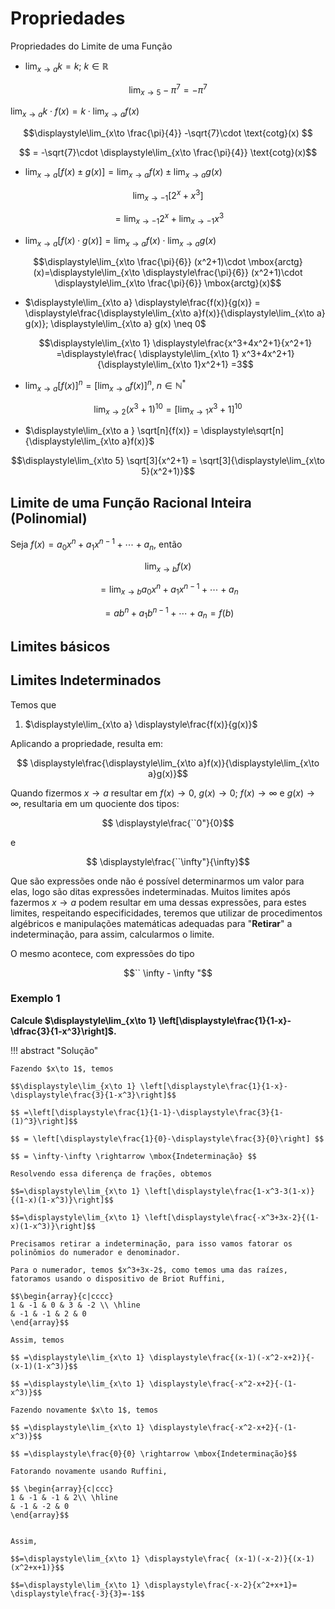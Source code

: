 # **Propriedades**

<style>
p.combinado:first-letter { 
	color: #F5843A; 
	font-size:xx-large; 
}
.info {
  background-color: #e7f3fe;
  border-left: 6px solid #2196F3;
}
.success {
  background-color: #ddffdd;
  border-left: 6px solid #4CAF50;
}

.danger {
  background-color: #ffdddd;
  border-left: 6px solid #f44336;
}
</style>


<style>
p.combinado:first-letter { 
	color: #F5843A; 
	font-size:xx-large; 
}

.button {
  border-radius: 20px;
  background-color: #009688;
  border: none;
  color: #FFFFFF;
  text-align: center;
  font-size: 15px;
  padding: 10px;
  width: 150px;
  transition: all 0.5s;
  cursor: pointer;
  margin: 5px;
}


.button span {
  cursor: pointer;
  display: inline-block;
  position: relative;
  transition: 0.5s;
}

.button span:after {
  content: '\00bb';
  position: absolute;
  opacity: 0;
  top: 0;
  right: -20px;
  transition: 0.5s;
}

.button:hover span {
  padding-right: 25px;
}

.button:hover span:after {
  opacity: 1;
  right: 0;
}	

/** AVISOS **/
.card {
  box-shadow: 0 4px 8px 0 rgba(0,0,0,0.2);
  transition: 0.3s;
  border-radius: 50px;
}

.card:hover {
  box-shadow: 0 8px 16px 0 rgba(0,0,0,0.2);
}

.alert {
  padding: 12px;
  background-color: #f44336;
  color: white;
  border-radius: 50px;
}

.success {
  padding: 12px;
  background-color: #6BBD6E;
  color: white;
  border-radius: 50px;
}

.info {
  padding: 12px;
  background-color: #47A8F5;
  color: white;
  border-radius: 50px;
}

.warning {
  padding: 12px;
  background-color: #FFAA2C;
  color: white;
  border-radius: 50px;
}

.closebtn {
  margin-left: 25px;
  color: white;
  font-weight: bold;
  float: right;
  font-size: 22px;
  line-height: 25px;
  cursor: pointer;
  transition: 0.3s;
}

.closebtn:hover {
  color: black;
}

/** ANOTAÇÕES **/

.atencao {
  background-color: #ffdddd;
  border-left: 6px solid #f44336;
  margin-bottom: 15px;
  padding: 4px 12px;
}

.sucesso {
  background-color: #ddffdd;
  border-left: 6px solid #4CAF50;
  margin-bottom: 15px;
  padding: 4px 12px;
}

.informacao {
  background-color: #e7f3fe;
  border-left: 6px solid #2196F3;
  margin-bottom: 15px;
  padding: 4px 12px;
}


.atento {
  background-color: #ffffcc;
  border-left: 6px solid #ffeb3b;
  margin-bottom: 15px;
  padding: 4px 12px;
}
</style>

Propriedades do Limite de uma Função
 
 
+  $\displaystyle\lim_{x\to a} k = k ; ~ k \in \mathbb{R}$ 

$$\displaystyle\lim_{x\to 5} -\pi^{7}= - \pi^{7}$$ 

$\displaystyle\lim_{x\to a} k \cdot f(x)= k\cdot \displaystyle\lim_{x\to a} f(x)$ 

$$\displaystyle\lim_{x\to \frac{\pi}{4}} -\sqrt{7}\cdot \text{cotg}(x) $$ 

$$ = -\sqrt{7}\cdot \displaystyle\lim_{x\to \frac{\pi}{4}} \text{cotg}(x)$$ 

+ $\displaystyle\lim_{x\to a} \left[f(x)\pm g(x)\right]=\displaystyle\lim_{x\to a} f(x) \pm \displaystyle\lim_{x\to a} g(x)$

$$\displaystyle\lim_{x\to -1} \left[ 2^{x}+x^{3}\right]$$ 
   
$$= \displaystyle\lim_{x\to -1} 2^{x} + \displaystyle\lim_{x\to -1} x^{3} $$ 

+  $\displaystyle\lim_{x\to a} \left[f(x)\cdot g(x)\right]= \displaystyle\lim_{x\to a} f(x)\cdot \displaystyle\lim_{x\to a} g(x)$ 

$$\displaystyle\lim_{x\to \frac{\pi}{6}} (x^2+1)\cdot \mbox{arctg}(x)=\displaystyle\lim_{x\to \displaystyle\frac{\pi}{6}} (x^2+1)\cdot \displaystyle\lim_{x\to \frac{\pi}{6}} \mbox{arctg}(x)$$ 

+ $\displaystyle\lim_{x\to a} \displaystyle\frac{f(x)}{g(x)} = \displaystyle\frac{\displaystyle\lim_{x\to a}f(x)}{\displaystyle\lim_{x\to a} g(x)}; \displaystyle\lim_{x\to a} g(x) \neq 0$

 	$$\displaystyle\lim_{x\to 1} \displaystyle\frac{x^3+4x^2+1}{x^2+1} =\displaystyle\frac{ \displaystyle\lim_{x\to 1} x^3+4x^2+1}{\displaystyle\lim_{x\to 1}x^2+1} =3$$ 

+ $\displaystyle\lim_{x\to a} \left[f(x)\right]^{n} = \left[\displaystyle\lim_{x\to a} f(x)\right]^{n},~n \in \mathbb{N}^{*}$ 

$$\displaystyle\lim_{x\to 2 } (x^3+1)^{10} = \left[\displaystyle\lim_{x\to 1}x^3+1\right]^{10} $$ 

+ $\displaystyle\lim_{x\to a } \sqrt[n]{f(x)} = \displaystyle\sqrt[n]{\displaystyle\lim_{x\to a}f(x)}$ 
 	
$$\displaystyle\lim_{x\to 5} \sqrt[3]{x^2+1} = \sqrt[3]{\displaystyle\lim_{x\to 5}(x^2+1)}$$ 
 

## Limite de uma Função Racional Inteira (Polinomial)


Seja $f(x)=a_0x^n+a_1x^{n-1}+\cdots + a_n$, então 

$$\displaystyle\lim_{x\to b } f(x)$$ 

$$= \displaystyle\lim_{x\to b} a_0x^n+a_1x^{n-1}+\cdots + a_n$$ 

$$= ab^n+a_1b^{n-1}+\cdots+a_n = f(b)$$

## Limites básicos 

## Limites Indeterminados 

Temos que  

1. $\displaystyle\lim_{x\to a} \displaystyle\frac{f(x)}{g(x)}$

Aplicando a propriedade, resulta em: 

$$ \displaystyle\frac{\displaystyle\lim_{x\to a}f(x)}{\displaystyle\lim_{x\to a}g(x)}$$

Quando fizermos $x \to a$ resultar em $f(x) \to 0$, $g(x) \to 0$; $f(x) \to \infty$ e $g(x) \to \infty$, 
resultaria em um quociente dos tipos: 

$$ \displaystyle\frac{``0"}{0}$$ 

e 

$$ \displaystyle\frac{``\infty"}{\infty}$$

Que são expressões onde não é possível determinarmos um valor para elas, logo são ditas expressões indeterminadas. Muitos limites após fazermos $x\to a$ podem resultar em uma dessas expressões, para estes limites, respeitando especificidades, teremos que utilizar de procedimentos algébricos e manipulações matemáticas adequadas para "**Retirar**" a indeterminação, para assim, calcularmos o limite. 

O mesmo acontece, com expressões do tipo 

$$`` \infty - \infty "$$ 


### Exemplo 1 

**Calcule $\displaystyle\lim_{x\to 1} \left[\displaystyle\frac{1}{1-x}-\dfrac{3}{1-x^3}\right]$.**

!!! abstract "Solução"

    Fazendo $x\to 1$, temos 

    $$\displaystyle\lim_{x\to 1} \left[\displaystyle\frac{1}{1-x}-\displaystyle\frac{3}{1-x^3}\right]$$
    
    $$ =\left[\displaystyle\frac{1}{1-1}-\displaystyle\frac{3}{1-(1)^3}\right]$$
    
    $$ = \left[\displaystyle\frac{1}{0}-\displaystyle\frac{3}{0}\right] $$ 
    
    $$ = \infty-\infty \rightarrow \mbox{Indeterminação} $$ 

    Resolvendo essa diferença de frações, obtemos 

    $$=\displaystyle\lim_{x\to 1} \left[\displaystyle\frac{1-x^3-3(1-x)}{(1-x)(1-x^3)}\right]$$

    $$=\displaystyle\lim_{x\to 1} \left[\displaystyle\frac{-x^3+3x-2}{(1-x)(1-x^3)}\right]$$  

    Precisamos retirar a indeterminação, para isso vamos fatorar os polinômios do numerador e denominador. 

    Para o numerador, temos $x^3+3x-2$, como temos uma das raízes, fatoramos usando o dispositivo de Briot Ruffini, 

    $$\begin{array}{c|cccc}
    1 & -1 & 0 & 3 & -2 \\ \hline 
    & -1 & -1 & 2 & 0 
    \end{array}$$ 

    Assim, temos 

    $$ =\displaystyle\lim_{x\to 1} \displaystyle\frac{(x-1)(-x^2-x+2)}{-(x-1)(1-x^3)}$$ 

    $$ =\displaystyle\lim_{x\to 1} \displaystyle\frac{-x^2-x+2}{-(1-x^3)}$$ 

    Fazendo novamente $x\to 1$, temos 

    $$ =\displaystyle\lim_{x\to 1} \displaystyle\frac{-x^2-x+2}{-(1-x^3)}$$ 
    
    $$ =\displaystyle\frac{0}{0} \rightarrow \mbox{Indeterminação}$$ 

    Fatorando novamente usando Ruffini, 

    $$ \begin{array}{c|ccc}
    1 & -1 & -1 & 2\\ \hline 
    & -1 & -2 & 0 
    \end{array}$$ 


    Assim, 

    $$=\displaystyle\lim_{x\to 1} \displaystyle\frac{ (x-1)(-x-2)}{(x-1)(x^2+x+1)}$$ 

    $$=\displaystyle\lim_{x\to 1} \displaystyle\frac{-x-2}{x^2+x+1}= \displaystyle\frac{-3}{3}=-1$$





<!-- 
!!! tip "Videoaula 1"
    <p style="text-align: center;">
    <iframe width="720" height="345" src="https://www.youtube.com/embed/kJYLWFwfL80"></iframe>
    </p>

!!! abstract "Instalação dos programas MiKTeX e TeXstudio"
    
    **Instalação do TeXstudio**: 

    Acesse texstudio.org ou digite no seu navegador de preferência, ou seja, dá um google em "texstudio", normalmente é o primeiro resultado que aparece na pesquisa. $f(x)$

    Ao clicar, você será levado a página de baixar em função do seu sistema operacional. Basta clicar e aguardar o download. 


## Exercício A 

1. Determine a função derivada de $f(x) = x^4 - \sin(x) + \frac{x^{-2}}{-\pi}$ 

**Solução:** 

Temos que $f(x)$ é uma junção de dois tipos de funções, função polinomial com função trigonométrica. Para derivar $f(x)$ basta utilizar a propriedade básica: 

$$f(x) = x^4 - \sin(x) + \frac{x^{-2}}{-\pi}$$ 

$$ f'(x) = 4x^3 - \cos(x) + \left( \frac{-2x^{-1}}{-\pi} \right)$$ 

$$ f'(x) = 4x^3 - \cos(x) + \displaystyle\frac{2x^{-1}}{\pi} $$ 

Que podemos ainda reescrever, ficando 

$$ f'(x) = 4x^3 - \cos(x) + \frac{2}{\pi x} $$ 

## Fundamento legal - obrigatoriedade

<p style="text-align: justify;">
A determinação legal decorre do artigo 67 da Lei 8.666/93. O Artigo 58, inciso III da citada Lei
assegura à Administração a prerrogativa de fiscalizar os contratos.

</p>
-->




